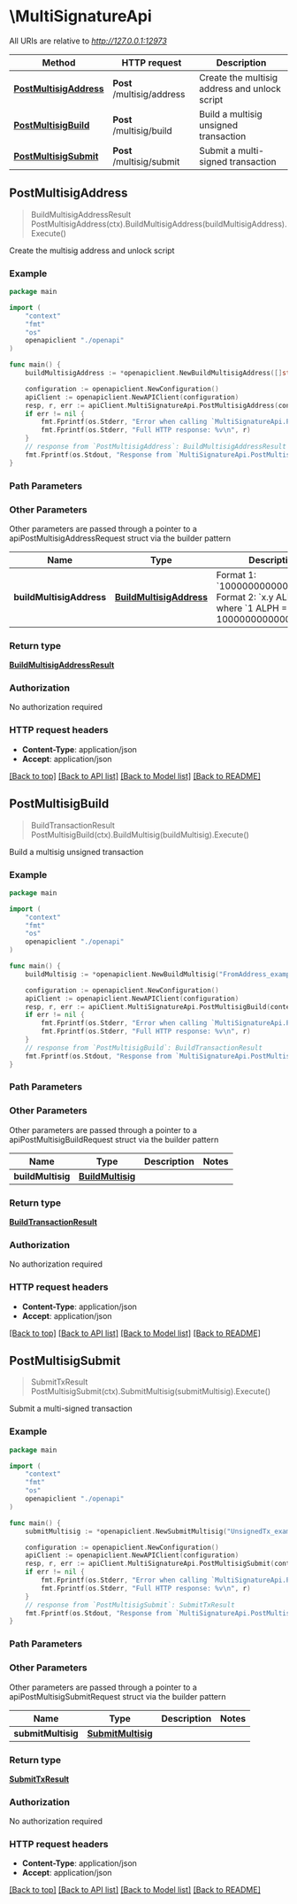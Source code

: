 # \MultiSignatureApi

All URIs are relative to *http://127.0.0.1:12973*

Method | HTTP request | Description
------------- | ------------- | -------------
[**PostMultisigAddress**](MultiSignatureApi.md#PostMultisigAddress) | **Post** /multisig/address | Create the multisig address and unlock script
[**PostMultisigBuild**](MultiSignatureApi.md#PostMultisigBuild) | **Post** /multisig/build | Build a multisig unsigned transaction
[**PostMultisigSubmit**](MultiSignatureApi.md#PostMultisigSubmit) | **Post** /multisig/submit | Submit a multi-signed transaction



## PostMultisigAddress

> BuildMultisigAddressResult PostMultisigAddress(ctx).BuildMultisigAddress(buildMultisigAddress).Execute()

Create the multisig address and unlock script

### Example

```go
package main

import (
    "context"
    "fmt"
    "os"
    openapiclient "./openapi"
)

func main() {
    buildMultisigAddress := *openapiclient.NewBuildMultisigAddress([]string{"Keys_example"}, int32(123)) // BuildMultisigAddress | Format 1: `1000000000000000000`  Format 2: `x.y ALPH`, where `1 ALPH = 1000000000000000000`

    configuration := openapiclient.NewConfiguration()
    apiClient := openapiclient.NewAPIClient(configuration)
    resp, r, err := apiClient.MultiSignatureApi.PostMultisigAddress(context.Background()).BuildMultisigAddress(buildMultisigAddress).Execute()
    if err != nil {
        fmt.Fprintf(os.Stderr, "Error when calling `MultiSignatureApi.PostMultisigAddress``: %v\n", err)
        fmt.Fprintf(os.Stderr, "Full HTTP response: %v\n", r)
    }
    // response from `PostMultisigAddress`: BuildMultisigAddressResult
    fmt.Fprintf(os.Stdout, "Response from `MultiSignatureApi.PostMultisigAddress`: %v\n", resp)
}
```

### Path Parameters



### Other Parameters

Other parameters are passed through a pointer to a apiPostMultisigAddressRequest struct via the builder pattern


Name | Type | Description  | Notes
------------- | ------------- | ------------- | -------------
 **buildMultisigAddress** | [**BuildMultisigAddress**](BuildMultisigAddress.md) | Format 1: &#x60;1000000000000000000&#x60;  Format 2: &#x60;x.y ALPH&#x60;, where &#x60;1 ALPH &#x3D; 1000000000000000000&#x60; | 

### Return type

[**BuildMultisigAddressResult**](BuildMultisigAddressResult.md)

### Authorization

No authorization required

### HTTP request headers

- **Content-Type**: application/json
- **Accept**: application/json

[[Back to top]](#) [[Back to API list]](../README.md#documentation-for-api-endpoints)
[[Back to Model list]](../README.md#documentation-for-models)
[[Back to README]](../README.md)


## PostMultisigBuild

> BuildTransactionResult PostMultisigBuild(ctx).BuildMultisig(buildMultisig).Execute()

Build a multisig unsigned transaction

### Example

```go
package main

import (
    "context"
    "fmt"
    "os"
    openapiclient "./openapi"
)

func main() {
    buildMultisig := *openapiclient.NewBuildMultisig("FromAddress_example", []string{"FromPublicKeys_example"}, []openapiclient.Destination{*openapiclient.NewDestination("Address_example", "AttoAlphAmount_example")}) // BuildMultisig | 

    configuration := openapiclient.NewConfiguration()
    apiClient := openapiclient.NewAPIClient(configuration)
    resp, r, err := apiClient.MultiSignatureApi.PostMultisigBuild(context.Background()).BuildMultisig(buildMultisig).Execute()
    if err != nil {
        fmt.Fprintf(os.Stderr, "Error when calling `MultiSignatureApi.PostMultisigBuild``: %v\n", err)
        fmt.Fprintf(os.Stderr, "Full HTTP response: %v\n", r)
    }
    // response from `PostMultisigBuild`: BuildTransactionResult
    fmt.Fprintf(os.Stdout, "Response from `MultiSignatureApi.PostMultisigBuild`: %v\n", resp)
}
```

### Path Parameters



### Other Parameters

Other parameters are passed through a pointer to a apiPostMultisigBuildRequest struct via the builder pattern


Name | Type | Description  | Notes
------------- | ------------- | ------------- | -------------
 **buildMultisig** | [**BuildMultisig**](BuildMultisig.md) |  | 

### Return type

[**BuildTransactionResult**](BuildTransactionResult.md)

### Authorization

No authorization required

### HTTP request headers

- **Content-Type**: application/json
- **Accept**: application/json

[[Back to top]](#) [[Back to API list]](../README.md#documentation-for-api-endpoints)
[[Back to Model list]](../README.md#documentation-for-models)
[[Back to README]](../README.md)


## PostMultisigSubmit

> SubmitTxResult PostMultisigSubmit(ctx).SubmitMultisig(submitMultisig).Execute()

Submit a multi-signed transaction

### Example

```go
package main

import (
    "context"
    "fmt"
    "os"
    openapiclient "./openapi"
)

func main() {
    submitMultisig := *openapiclient.NewSubmitMultisig("UnsignedTx_example", []string{"Signatures_example"}) // SubmitMultisig | 

    configuration := openapiclient.NewConfiguration()
    apiClient := openapiclient.NewAPIClient(configuration)
    resp, r, err := apiClient.MultiSignatureApi.PostMultisigSubmit(context.Background()).SubmitMultisig(submitMultisig).Execute()
    if err != nil {
        fmt.Fprintf(os.Stderr, "Error when calling `MultiSignatureApi.PostMultisigSubmit``: %v\n", err)
        fmt.Fprintf(os.Stderr, "Full HTTP response: %v\n", r)
    }
    // response from `PostMultisigSubmit`: SubmitTxResult
    fmt.Fprintf(os.Stdout, "Response from `MultiSignatureApi.PostMultisigSubmit`: %v\n", resp)
}
```

### Path Parameters



### Other Parameters

Other parameters are passed through a pointer to a apiPostMultisigSubmitRequest struct via the builder pattern


Name | Type | Description  | Notes
------------- | ------------- | ------------- | -------------
 **submitMultisig** | [**SubmitMultisig**](SubmitMultisig.md) |  | 

### Return type

[**SubmitTxResult**](SubmitTxResult.md)

### Authorization

No authorization required

### HTTP request headers

- **Content-Type**: application/json
- **Accept**: application/json

[[Back to top]](#) [[Back to API list]](../README.md#documentation-for-api-endpoints)
[[Back to Model list]](../README.md#documentation-for-models)
[[Back to README]](../README.md)

